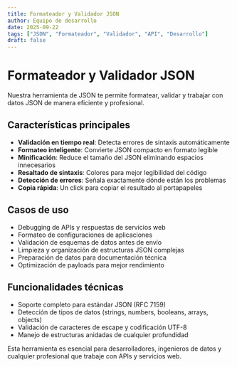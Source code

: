 ```yaml
---
title: Formateador y Validador JSON
author: Equipo de desarrollo
date: 2025-09-22
tags: ["JSON", "Formateador", "Validador", "API", "Desarrollo"]
draft: false
---
```


# Formateador y Validador JSON

Nuestra herramienta de JSON te permite formatear, validar y trabajar con datos JSON de manera eficiente y profesional.

## Características principales

- **Validación en tiempo real**: Detecta errores de sintaxis automáticamente
- **Formateo inteligente**: Convierte JSON compacto en formato legible
- **Minificación**: Reduce el tamaño del JSON eliminando espacios innecesarios
- **Resaltado de sintaxis**: Colores para mejor legibilidad del código
- **Detección de errores**: Señala exactamente dónde están los problemas
- **Copia rápida**: Un click para copiar el resultado al portapapeles

## Casos de uso

- Debugging de APIs y respuestas de servicios web
- Formateo de configuraciones de aplicaciones
- Validación de esquemas de datos antes de envío
- Limpieza y organización de estructuras JSON complejas
- Preparación de datos para documentación técnica
- Optimización de payloads para mejor rendimiento

## Funcionalidades técnicas

- Soporte completo para estándar JSON (RFC 7159)
- Detección de tipos de datos (strings, numbers, booleans, arrays, objects)
- Validación de caracteres de escape y codificación UTF-8
- Manejo de estructuras anidadas de cualquier profundidad

Esta herramienta es esencial para desarrolladores, ingenieros de datos y cualquier profesional que trabaje con APIs y servicios web.
